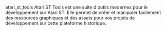 atari_st_tools
Atari ST Tools est une suite d'outils modernes pour le développement sur Atari ST. Elle permet de créer et manipuler facilement des ressources graphiques et des assets pour vos projets de développement sur cette plateforme historique.
